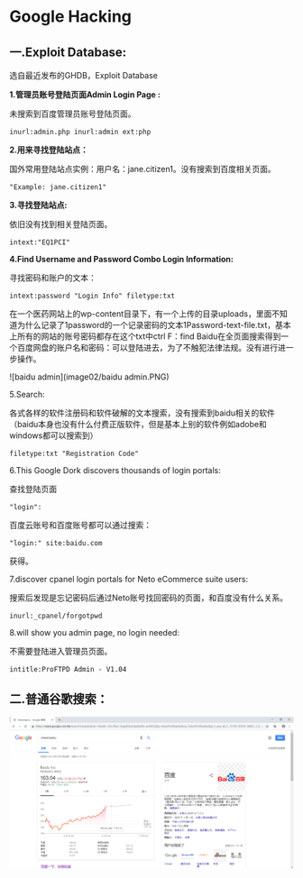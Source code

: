 # Google Hacking

##  一.Exploit Database:

选自最近发布的GHDB，Exploit Database

**1.管理员账号登陆页面Admin Login Page :**

未搜索到百度管理员账号登陆页面。

```
inurl:admin.php inurl:admin ext:php
```

**2.用来寻找登陆站点：**

国外常用登陆站点实例：用户名：jane.citizen1。没有搜索到百度相关页面。

```
"Example: jane.citizen1"           
```

**3.寻找登陆站点:**

依旧没有找到相关登陆页面。

```
intext:"EQ1PCI"
```

**4.Find Username and Password Combo Login Information:**

寻找密码和账户的文本：

```
intext:password "Login Info" filetype:txt
```

在一个医药网站上的wp-content目录下，有一个上传的目录uploads，里面不知道为什么记录了1password的一个记录密码的文本1Password-text-file.txt，基本上所有的网站的账号密码都存在这个txt中ctrl F：find Baidu在全页面搜索得到一个百度网盘的账户名和密码：可以登陆进去，为了不触犯法律法规。没有进行进一步操作。

![baidu admin](image02/baidu admin.PNG)

5.Search:

各式各样的软件注册码和软件破解的文本搜索，没有搜索到baidu相关的软件（baidu本身也没有什么付费正版软件，但是基本上别的软件例如adobe和windows都可以搜索到）

```
filetype:txt "Registration Code"
```

6.This Google Dork discovers thousands of login portals:

查找登陆页面

```
"login":
```

百度云账号和百度账号都可以通过搜索：

```
"login:" site:baidu.com
```

获得。

7.discover cpanel login portals for Neto eCommerce suite users:

搜索后发现是忘记密码后通过Neto账号找回密码的页面，和百度没有什么关系。

```
inurl:_cpanel/forgotpwd
```

8.will show you admin page, no login needed:

不需要登陆进入管理员页面。

```
intitle:ProFTPD Admin - V1.04
```

## 二.普通谷歌搜索：

![intext-关键词](image02/intext-关键词.PNG)